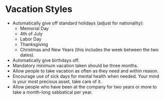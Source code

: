 # Vacation Styles

- Automatically give off standard holidays (adjust for nationality):
  - Memorial Day
  - 4th of July
  - Labor Day
  - Thanksgiving
  - Christmas and New Years (this includes the week between the two dates).
- Automatically give birthdays off.
- Mandatory minimum vacation taken should be three months.
- Allow people to take vacation as often as they need and within reason.
- Encourage use of sick days for mental health when needed. Your mind is your most precious asset,
  take care of it.
- Allow people who have been at the company for two years or more to take a month-long sabbatical
  per year.

